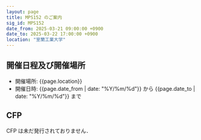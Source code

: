 ```yaml
---
layout: page
title: MPS152 のご案内
sig_id: MPS152
date_from: 2025-03-21 09:00:00 +0900
date_to: 2025-03-22 17:00:00 +0900
location: "室蘭工業大学"
---
```

## 開催日程及び開催場所

- 開催場所: {{page.location}}
- 開催日時: {{page.date_from | date: "%Y/%m/%d"}} から {{page.date_to | date: "%Y/%m/%d"}} まで

## CFP

CFP は未だ発行されておりません．
